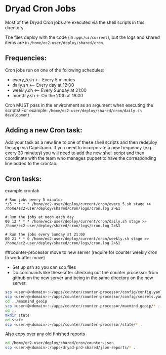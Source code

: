 # Dryad Cron Jobs

Most of the Dryad Cron jobs are executed via the shell scripts in this directory.

The files deploy with the code (in `apps/ui/current`), but the logs and shared items are in
`/home/ec2-user/deploy/shared/cron`.

## Frequencies:

Cron jobs run on one of the following schedules:
- every_5.sh <-- Every 5 minutes
- daily.sh <-- Every day at 12:00
- weekly.sh <-- Every Sunday at 21:00
- monthly.sh <- On the 20th at 19:00

Cron MUST pass in the environment as an argument when executing the scripts! For example: `/home/ec2-user/deploy/shared/cron/daily.sh development`


## Adding a new Cron task:

Add your task as a new line to one of these shell scripts and then redeploy the app via Capistrano. If you need to incorporate a new frequency (e.g. every 30 minutes) you will need to add the new shell script and then coordinate with the team who manages puppet to have the corresponding line added to the crontab.

## Cron tasks:

example crontab

```shell
# Run jobs every 5 minutes
*/5 * * * * /home/ec2-user/deploy/current/cron/every_5.sh stage >> /home/ec2-user/deploy/shared/cron/logs/cron.log 2>&1

# Run the jobs at noon each day
00 12 * * * /home/ec2-user/deploy/current/cron/daily.sh stage >> /home/ec2-user/deploy/shared/cron/logs/cron.log 2>&1

# Run the jobs every Sunday at 21:00
00 21 * * 0 /home/ec2-user/deploy/current/cron/weekly.sh stage >> /home/ec2-user/deploy/shared/cron/logs/cron.log 2>&1
```

##counter-processor move to new server (require for counter weekly cron to work after move)
- Set up ssh so you can scp files
- Do commands like these after checking out the counter processor from github on the new server
  and being in the same directory on the new server.
  
```bash
scp <user>@<domain>:~/apps/counter/counter-processor/config/config.yaml .
scp <user>@<domain>:~/apps/counter/counter-processor/config/secrets.yaml .
cd ../maxmind_geoip
scp <user>@<domain>:~/apps/counter/counter-processor/maxmind_geoip/* .
cd ..
mkdir state
cd state
scp <user>@<domain>:~/apps/counter/counter-processor/state/* .
```

Also copy over any old finished reports
```bash
cd /home/ec2-user/deploy/shared/cron/counter-json
scp <user>@<domain>:/apps/dryad-prd-shared/json-reports/* .
```
